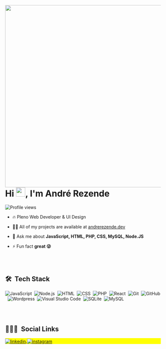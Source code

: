 <img align="right" height="590em" src="https://raw.githubusercontent.com/gist/AND91/6c2027f079ad7d91044e4a13a10af8fb/raw/12c90cc4c6b5faae6a3588c9b78feab03c567d1b/cardperfil.svg"/>
<h1 align="left">Hi <img src="https://raw.githubusercontent.com/kaueMarques/kaueMarques/master/hi.gif" width="30px">, I'm André Rezende</h1>
<p align="left"> <img src="https://komarev.com/ghpvc/?username=AND91&color=yellow" alt="Profile views" /> </p>

- 🔥 Pleno Web Developer & UI Design 

- 👨‍💻 All of my projects are available at [andrerezende.dev](https://andrerezende.dev)

- 💬 Ask me about **JavaScript, HTML, PHP, CSS, MySQL, Node.JS**

- ⚡ Fun fact **great 😜**

<br><br>

## 🛠 &nbsp;Tech Stack

![JavaScript](https://img.shields.io/badge/-JavaScript-05122A?style=flat&logo=javascript)&nbsp;
![Node.js](https://img.shields.io/badge/-Node.js-05122A?style=flat&logo=node.js)&nbsp;
![HTML](https://img.shields.io/badge/-HTML-05122A?style=flat&logo=HTML5)&nbsp;
![CSS](https://img.shields.io/badge/-CSS-05122A?style=flat&logo=CSS3&logoColor=1572B6)&nbsp;
![PHP](https://img.shields.io/badge/-PHP-05122A?style=flat&logo=php)&nbsp;
![React](https://img.shields.io/badge/-React-05122A?style=flat&logo=react)&nbsp;
![Git](https://img.shields.io/badge/-Git-05122A?style=flat&logo=git)&nbsp;
![GitHub](https://img.shields.io/badge/-Github-05122A?style=flat&logo=github)&nbsp;
![Wordpress](https://img.shields.io/badge/-Wordpress-05122A?style=flat&logo=wordpress)&nbsp;
![Visual Studio Code](https://img.shields.io/badge/-Visual%20Studio%20Code-05122A?style=flat&logo=visual-studio-code&logoColor=007ACC)&nbsp;
![SQLite](https://img.shields.io/badge/-SQLite-05122A?style=flat&logo=sqlite)&nbsp;
![MySQL](https://img.shields.io/badge/-MySql-05122A?style=flat&logo=mysql)&nbsp;

<br><br>

## 👨🏽‍🦲 &nbsp;Social Links

<p align="left" style="background:yellow">
<a href="https://www.linkedin.com/in/andr%C3%A9-rezendee/" target="_blank">
  <img align="center" src="https://img.shields.io/badge/-andré-rezendee-05122A?style=flat&logo=linkedin" alt="linkedin"/>
</a>
<a href="https://www.instagram.com/andrezende92/?hl=pt" target="_blank">
 <img align="center" src="https://img.shields.io/badge/-andrezende92-05122A?style=flat&logo=instagram" alt="instagram"/>
</a>
</p>


<!--
**maykbrito/maykbrito** is a ✨ _special_ ✨ repository because its `README.md` (this file) appears on your GitHub profile.
Here are some ideas to get you started:
- 🔭 I’m currently working on ...
- 🌱 I’m currently learning ...
- 👯 I’m looking to collaborate on ...
- 🤔 I’m looking for help with ...
- 💬 Ask me about ...
- 📫 How to reach me: ...
- 😄 Pronouns: ...
- ⚡ Fun fact: ...
-->


<!---
AND91/AND91 is a ✨ special ✨ repository because its `README.md` (this file) appears on your GitHub profile.
You can click the Preview link to take a look at your changes.
--->

